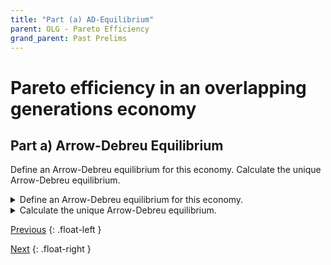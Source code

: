 ```yaml
---
title: "Part (a) AD-Equilibrium" 
parent: OLG - Pareto Efficiency
grand_parent: Past Prelims
---
```


# Pareto efficiency in an overlapping generations economy

## Part a) Arrow-Debreu Equilibrium

Define an Arrow-Debreu equilibrium for this economy. 
Calculate the unique Arrow-Debreu equilibrium.


<details markdown="block">
<summary>
Define an Arrow-Debreu equilibrium for this economy.
</summary>

An Arrow-Debreu Equilibrium consists of:

- a sequence of allocations: $$\{ (\hat{c^t_t}, \hat{c^t_{t+1}}) \}_{t=1}^\infty$$
- an allocation for generation $0$: $$\{ \hat{c_1^0} \}$$
- and a sequence of prices: $$\{ \hat{p_t} \}_{t=1}^\infty$$

such that the following conditions are satisfied:

### **Consumer Optimization:** 
Taking prices as given, consumer $0$ chooses $\hat{c_1^0}$ to solve 

$$\begin{aligned} & \underset{c_{1}^{0}}{\text{maximize}} &  & \ln c_1^0\\
 & \text{subject to}: &  & c_{1}^{0}\geq0\\
 &  &  & \hat{p}_{1}c_{1}^{0}\leq\hat{p}_{1}w_{1}^{0}
\end{aligned}
$$

$$&\max_{c_{1}^{0}}&&\ln\left(c_{1}^{0}\right)\\&\text{s.t.}&&c_{1}^{0}\geq0\\&&&\hat{p}_{1}c_{1}^{0}\leq\hat{p}_{1}w_{1}^{0}$$

$$\max_{c_{1}^{0}}&&&\ln\left(c_{1}^{0}\right)\\\text{s.t.}&&&c_{1}^{0}\geq0\\&&&\hat{p}_{1}c_{1}^{0}\leq\hat{p}_{1}w_{1}^{0}$$

### **Consumer Optimization:** 
Taking prices as given, consumer $0$ chooses $\hat{c_1^0}$ to solve \\[\max_{c_1^0} \ln (c_1^0) \\] s.t. 

$$\begin{gather}
c_1^0 \geq 0 \tag{non-negativity} \\
x^2\\
\end{gather}$$

$$\begin{aligned} & \underset{c_{1}^{0}}{\text{maximize}} &  & \ln c_1^0\\
 & \text{subject to}: &  & c_{1}^{0}\geq0\\
 &  &  & \hat{p}_{1}c_{1}^{0}\leq\hat{p}_{1}w_{1}^{0}
\end{aligned}
$$

$$&\max_{c_{1}^{0}}&&\ln\left(c_{1}^{0}\right)\\&\text{s.t.}&&c_{1}^{0}\geq0\\&&&\hat{p}_{1}c_{1}^{0}\leq\hat{p}_{1}w_{1}^{0}$$

$$\max_{c_{1}^{0}}&&&\ln\left(c_{1}^{0}\right)\\\text{s.t.}&&&c_{1}^{0}\geq0\\&&&\hat{p}_{1}c_{1}^{0}\leq\hat{p}_{1}w_{1}^{0}$$



### **Consumer Optimization:** 
Taking prices as given, consumer $t,t=1,2,...$ chooses $(\hat{c^t_t}, \hat{c^t_{t+1}})$ to solve

$$\begin{aligned} & \underset{c^t_t, c^t_{t+1}}{\text{maximize}} &  & \ln (c_t^t) + c_{t+1}^t\\
 & \text{subject to}: &  & c_{1}^{0}\geq0\\
 &  &  & \hat{p}_{1}c_{1}^{0}\leq\hat{p}_{1}w_{1}^{0}
\end{aligned}
$$

$$\begin{aligned} & \underset{c^t_t, c^t_{t+1}}{\text{maximize}} &  & \ln (c_t^t) + c_{t+1}^t\\
 & \text{s.t.}: &  & c_{1}^{0}\geq0\\
 &  &  & \hat{p}_{1}c_{1}^{0}\leq\hat{p}_{1}w_{1}^{0}
\end{aligned}
$$



### **Markets Clear:** 
For all $t=1,2,...$:

$$\hat{c}_t^{t-1} + \hat{c}_t^t = w_2 + w_1 $$


</details>








<details markdown="block"><summary>Calculate the unique Arrow-Debreu equilibrium.</summary>

The unique Arrow-Debreu equilibrium has each consumer consume their endowments. $\hat{c}_0^1 = w_1^0$. And for all $t=1,2,3,...$, $\hat{c}_t^t = w_t^t$, $\hat{c}_{t+1}^t = w_{t+1}^t$. 

If we normalize $\hat{p}_1 = 1$, then  $\hat{p}_t = \hat{p}_1 \cdot 2^{t-1}$,

<details markdown="block"><summary>Explanation and Proof</summary>

### Equilibrium allocations are Autarky

1. First note that every generation has strictly increasing utility and so every budget constraint will hold with equality.
2. Generation $0$'s budget constraint implies that $\hat{c}_1^0 = w_1^0$
3. Plug this into the period $1$ market clearing condition $\hat{c}_1^{0} + \hat{c}_1^1 = w_1^1 + w_1^0$ to get that $\hat{c}_1^1 = w_1^1$.
4. Plug this into generation $1$'s budget constraint to get that $\hat{c}_2^1 = w_2^1$.
5. Plug this into the period $2$ market clearing condition to get that to get that $\hat{c}_2^2 = w_2^2$.
6. Iterate for all generations.

### Finding the equilibrium prices

Set up the Lagrangian for generation $t$'s problem:

$$\mathcal{L} = \ln(c_t^t) + c_{t+1}^t$$

First-order conditions:

$$\begin{align}
    0 &= \frac{1}{c_t^t} - \lambda_t p_t \\
    0 &= 1 - \lambda_t p_{t+1} \\
    p_t c_t^t + p_{t+1} c_{t+1}^t &= w_t^t + w_{t+1}^t\\
\end{align}$$

Combine the first two to get that $\frac{1}{c_t^t} = \frac{p_t}{p_{t+1}}$. Plug in the fact that $c_t^t = w_t^t = 2$ to get the result that $p_{t+1} = 2\cdot p_t$.


</details>
</details>







[Previous](kehoe-olg)
{: .float-left }

[Next](kehoe-olg-b)
{: .float-right }
